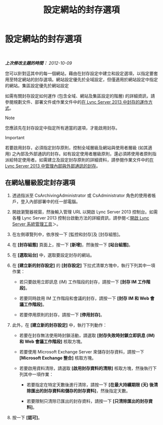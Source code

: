 ﻿---
title: 設定網站的封存選項
TOCTitle: 設定網站的封存選項
ms:assetid: 59b48fd9-d5fc-40b4-abae-e9cf89ee5573
ms:mtpsurl: https://technet.microsoft.com/zh-tw/library/JJ204930(v=OCS.15)
ms:contentKeyID: 49291009
ms.date: 08/10/2015
mtps_version: v=OCS.15
ms.translationtype: HT
---

# 設定網站的封存選項

 

_**上次修改主題的時間：** 2012-10-09_

您可以針對這其中的每一個網站，藉由在封存設定中建立和設定選項，以指定要套用至特定網站的封存選項。網站設定優先於全域設定，但僅適用於網站設定中指定的網站。集區設定優先於網站設定

如需有關封存設定如何運作 (包含全域、網站及集區設定的階層) 的詳細資訊，請參閱規劃文件、部署文件或作業文件中的[在 Lync Server 2013 中封存的運作方式](lync-server-2013-how-archiving-works.md)。

> [!NOTE]  
> 您應該先在封存設定中指定所有適當的選項，才能啟用封存。



> [!IMPORTANT]  
> 若要啟用封存，必須指定封存原則，控制全域層級及網站與使用者層級 (如其適用) 之內部及外部通訊的封存。如有設定使用者層級原則，還必須將使用者原則指派給特定使用者。如需建立及設定封存原則的詳細資料，請參閱作業文件中的<a href="lync-server-2013-managing-the-archiving-of-internal-and-external-communications.md">在 Lync Server 2013 中管理內部與外部通訊的封存</a>。



## 在網站層級設定封存選項

1.  透過指派至 CsArchivingAdministrator 或 CsAdministrator 角色的使用者帳戶，登入內部部署中的任一部電腦。

2.  開啟瀏覽器視窗，然後輸入管理 URL 以開啟 Lync Server 2013 控制台。如需各種 Lync Server 2013 控制台啟動方法的詳細資訊，請參閱＜[開啟 Lync Server 系統管理工具](lync-server-2013-open-lync-server-administrative-tools.md)＞。

3.  在左側導覽列中，依序按一下 \[監控和封存\]及 \[封存組態\]。

4.  在 **\[封存組態\]** 頁面上，按一下 **\[新增\]**，然後按一下 **\[站台組態\]**。

5.  在 **\[選取站台\]** 中，選取要設定封存的網站。

6.  在 **\[建立新的封存設定\]** 的 **\[封存設定\]** 下拉式清單方塊中，執行下列其中一項作業：
    
      - 若只要啟用立即訊息 (IM) 工作階段的封存，請按一下 **\[封存 IM 工作階段\]**。
    
      - 若要同時啟用 IM 工作階段和會議的封存，請按一下 **\[封存 IM 和 Web 會議工作階段\]**。
    
      - 若要停用原則的封存，請按一下 **\[停用封存\]**。

7.  此外，在 **\[建立新的封存設定\]** 中，執行下列動作：
    
      - 若要在封存無法使用時封鎖活動，請選取 **\[封存失敗時封鎖立即訊息 (IM) 和 Web 會議工作階段\]** 核取方塊。
    
      - 若要使用 Microsoft Exchange Server 來儲存封存資料，請按一下 **\[Microsoft Exchange 整合\]** 核取方塊。
    
      - 若要啟用資料清除，請選取 **\[啟用封存資料的清除\]** 核取方塊，然後執行下列其中一項作業：
        
          - 若要指定在特定天數後進行清除，請按一下 **\[在最大持續期限 (天) 後清除匯出的封存資料和儲存的封存資料\]**，然後指定天數。
        
          - 若要限制只清除已匯出的封存資料，請按一下 **\[只清除匯出的封存資料\]**。

8.  按一下 **\[認可\]**。


